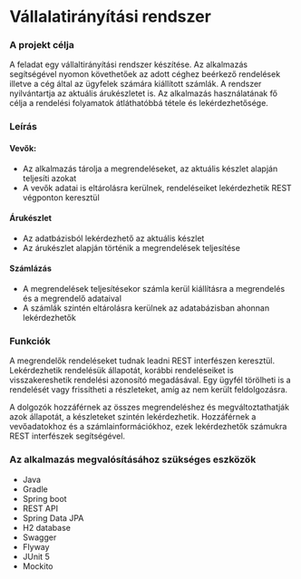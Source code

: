 # Vállalatirányítási rendszer

### A projekt célja

A feladat egy vállaltirányítási rendszer készítése. Az alkalmazás segítségével nyomon követhetőek az adott céghez beérkező rendelések illetve
a cég által az ügyfelek számára kiállított számlák. A rendszer nyilvántartja az aktuális árukészletet is. Az alkalmazás használatának fő célja 
a rendelési folyamatok átláthatóbbá tétele és lekérdezhetősége.


### Leírás

#### Vevők:

- Az alkalmazás tárolja a megrendeléseket, az aktuális készlet alapján teljesíti azokat
- A vevők adatai is eltárolásra kerülnek, rendeléseiket lekérdezhetik REST végponton keresztül

#### Árukészlet
- Az adatbázisból lekérdezhető az aktuális készlet
- Az árukészlet alapján történik a megrendelések teljesítése

#### Számlázás

- A megrendelések teljesítésekor számla kerül kiállításra a megrendelés és a megrendelő adataival
- A számlák szintén eltárolásra kerülnek az adatabázisban ahonnan lekérdezhetők

### Funkciók

A megrendelők rendeléseket tudnak leadni REST interfészen keresztül. Lekérdezhetik rendelésük állapotát, korábbi rendeléseiket is visszakereshetik
rendelési azonosító megadásával. Egy ügyfél törölheti is a rendelését vagy frissítheti a részleteket, amíg az nem került feldolgozásra.

A dolgozók hozzáférnek az összes megrendeléshez és megváltoztathatják azok állapotát, a készleteket szintén lekérdezhetik.
Hozzáférnek a vevőadatokhoz és a számlainformációkhoz, ezek lekérdezhetők számukra REST interfészek segítségével.

### Az alkalmazás megvalósításához szükséges eszközök

- Java
- Gradle
- Spring boot
- REST API
- Spring Data JPA
- H2 database
- Swagger
- Flyway
- JUnit 5
- Mockito
